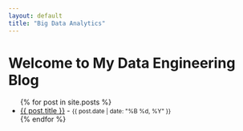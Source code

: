 ```yaml
---
layout: default
title: "Big Data Analytics"
---
```


# Welcome to My Data Engineering Blog

<ul>
{% for post in site.posts %}
  <li>
    <a href="{{ post.url }}">{{ post.title }}</a> - <small>{{ post.date | date: "%B %d, %Y" }}</small>
  </li>
{% endfor %}
</ul>
